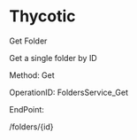 #     Thycotic


Get Folder

Get a single folder by ID

Method: Get

OperationID: FoldersService_Get

EndPoint:

/folders/{id}
